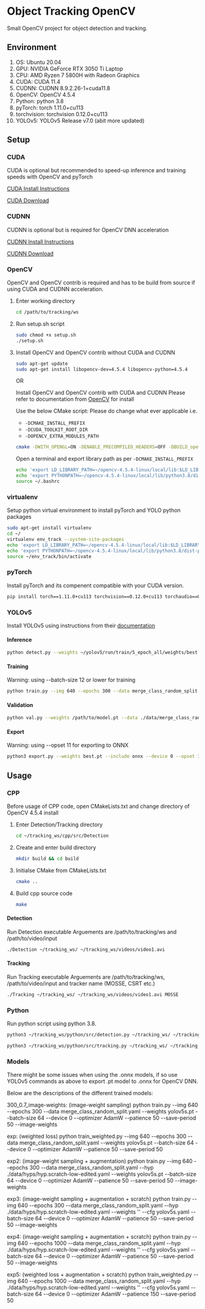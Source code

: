 # Object Tracking OpenCV

Small OpenCV project for object detection and tracking.

## Environment

1. OS: Ubuntu 20.04
2. GPU: NVIDIA GeForce RTX 3050 Ti Laptop
3. CPU: AMD Ryzen 7 5800H with Radeon Graphics
4. CUDA: CUDA 11.4
5. CUDNN: CUDNN 8.9.2.26-1+cuda11.8
6. OpenCV: OpenCV 4.5.4
7. Python: python 3.8
8. pyTorch: torch 1.11.0+cu113
9. torchvision: torchvision 0.12.0+cu113
10. YOLOv5: YOLOv5 Release v7.0 (abit more updated)

## Setup

### CUDA

CUDA is optional but recommended to speed-up inference and training speeds with OpenCV and pyTorch

[CUDA Install Instructions](https://docs.nvidia.com/cuda/cuda-installation-guide-linux/index.html#package-manager-installation)

[CUDA Download](https://developer.nvidia.com/cuda-toolkit-archive)

### CUDNN

CUDNN is optional but is required for OpenCV DNN acceleration

[CUDNN Install Instructions](https://docs.nvidia.com/deeplearning/cudnn/install-guide/index.html)

[CUDNN Download](https://developer.nvidia.com/rdp/cudnn-download)

### OpenCV

OpenCV and OpenCV contrib is required and has to be build from source if using CUDA and CUDNN acceleration.


1. Enter working directory
   ```sh
   cd /path/to/tracking/ws
   ```

2. Run setup.sh script
   ```sh
   sudo chmod +x setup.sh
   ./setup.sh
   ```

3. Install OpenCV and OpenCV contrib without CUDA and CUDNN
   ```sh
   sudo apt-get update
   sudo apt-get install libopencv-dev=4.5.4 libopencv-python=4.5.4
   ```

   OR

   Install OpenCV and OpenCV contrib with CUDA and CUDNN
   Please refer to documentation from [OpenCV](https://docs.opencv.org/4.5.4/d7/d9f/tutorial_linux_install.html) for install

   Use the below CMake script:
   Please do change what ever applicable i.e. 
   - `-DCMAKE_INSTALL_PREFIX`
   - `-DCUDA_TOOLKIT_ROOT_DIR`
   - `-DOPENCV_EXTRA_MODULES_PATH`

   ```sh
   cmake -DWITH_OPENGL=ON -DENABLE_PRECOMPILED_HEADERS=OFF -DBUILD_opencv_cudacodec=OFF -DCMAKE_BUILD_TYPE=RELEASE -DCMAKE_INSTALL_PREFIX=~/opencv-4.5.4-linux -DWITH_TBB=ON -DBUILD_EXAMPLES=OFF -DBUILD_opencv_world=OFF -DBUILD_opencv_gapi=ON -DBUILD_opencv_wechat_qrcode=OFF -DWITH_QT=ON -DWITH_OPENGL=ON -DWITH_GTK=ON -DWITH_GTK3=ON -DWITH_GTK_2_X=OFF -DWITH_VTK=OFF -DWITH_CUDA=ON -DWITH_CUDNN=ON -DOPENCV_DNN_CUDA=ON -DWITH_CUBLAS=ON -DCUDA_TOOLKIT_ROOT_DIR=/usr/local/cuda-11.4 -DOPENCV_EXTRA_MODULES_PATH=../../opencv_contrib/modules ..
   ```

   Open a terminal and export library path as per `-DCMAKE_INSTALL_PREFIX`
   ```sh
   echo 'export LD_LIBRARY_PATH=~/opencv-4.5.4-linux/local/lib:$LD_LIBRARY_PATH' >> ~/.bashrc
   echo 'export PYTHONPATH=~/opencv-4.5.4-linux/local/lib/python3.8/dist-packages/:$PYTHONPATH' >> ~/.bashrc
   source ~/.bashrc
   ```
   
### virtualenv
Setup python virtual environment to install pyTorch and YOLO python packages

```sh
sudo apt-get install virtualenv
cd ~/
virtualenv env_track --system-site-packages
echo 'export LD_LIBRARY_PATH=~/opencv-4.5.4-linux/local/lib:$LD_LIBRARY_PATH' >> ~/env_track/bin/activate
echo 'export PYTHONPATH=~/opencv-4.5.4-linux/local/lib/python3.8/dist-packages/:$PYTHONPATH' >> ~/env_track/bin/activate
source ~/env_track/bin/activate
```

### pyTorch

Install pyTorch and its compenent compatible with your CUDA version.
```sh
pip install torch==1.11.0+cu113 torchvision==0.12.0+cu113 torchaudio==0.11.0 --extra-index-url https://download.pytorch.org/whl/cu113
```

### YOLOv5

Install YOLOv5 using instructions from their [documentation](https://docs.ultralytics.com/yolov5/quickstart_tutorial/)

#### Inference
```sh
python detect.py --weights ~/yolov5/run/train/5_epoch_all/weights/best.pt --source ~/tracking_ws/videos/video1.avi --view-img
```

#### Training
Warning: using --batch-size 12 or lower for training
```sh
python train.py --img 640 --epochs 300 --data merge_class_random_split.yaml --weights yolov5s.pt --batch-size 64 --device 0 --optimizer AdamW --patience 50 --save-period 50
```

#### Validation
```sh
python val.py --weights /path/to/model.pt --data ./data/merge_class_random_split.yaml --batch-size 64 --device 0 --verbose
```

#### Export
Warning: using --opset 11 for exporting to ONNX
```sh
python3 export.py --weights best.pt --include onnx --device 0 --opset 11
```

## Usage

### CPP

Before usage of CPP code, open CMakeLists.txt and change directory of OpenCV 4.5.4 install

1. Enter Detection/Tracking directory
   ```sh
   cd ~/tracking_ws/cpp/src/Detection
   ```

2. Create and enter build directory
   ```sh
   mkdir build && cd build
   ```

3. Initialse CMake from CMakeLists.txt
   ```sh
   cmake ..
   ```

4. Build cpp source code
   ```sh
   make
   ```

#### Detection

Run Detection executable
Arguements are /path/to/tracking/ws and /path/to/video/input

```sh
./Detection ~/tracking_ws/ ~/tracking_ws/videos/video1.avi
```

#### Tracking

Run Tracking executable
Arguements are /path/to/tracking/ws, /path/to/video/input and tracker name (MOSSE, CSRT etc.)

```sh
./Tracking ~/tracking_ws/ ~/tracking_ws/videos/video1.avi MOSSE
```

### Python

Run python script using python 3.8.

```sh
python3 ~/tracking_ws/python/src/detection.py ~/tracking_ws/ ~/tracking_ws/videos/video1.avi
```

```sh
python3 ~/tracking_ws/python/src/tracking.py ~/tracking_ws/ ~/tracking_ws/videos/video1.avi
```

### Models

There might be some issues when using the .onnx models, if so use YOLOv5 commands as above to export .pt model to .onnx for OpenCV DNN.

Below are the descriptions of the different trained models:

300_0.7_image-weights: (image-weight sampling)
python train.py --img 640 --epochs 300 --data merge_class_random_split.yaml --weights yolov5s.pt --batch-size 64 --device 0 --optimizer AdamW --patience 50 --save-period 50 --image-weights

exp: (weighted loss)
python train_weighted.py --img 640 --epochs 300 --data merge_class_random_split.yaml --weights yolov5s.pt --batch-size 64 --device 0 --optimizer AdamW --patience 50 --save-period 50

exp2: (image-weight sampling + augmentation)
python train.py --img 640 --epochs 300 --data merge_class_random_split.yaml --hyp ./data/hyps/hyp.scratch-low-edited.yaml --weights yolov5s.pt --batch-size 64 --device 0 --optimizer AdamW --patience 50 --save-period 50 --image-weights

exp3: (image-weight sampling + augmentation + scratch)
python train.py --img 640 --epochs 300 --data merge_class_random_split.yaml --hyp ./data/hyps/hyp.scratch-low-edited.yaml --weights '' --cfg yolov5s.yaml --batch-size 64 --device 0 --optimizer AdamW --patience 50 --save-period 50 --image-weights

exp4: (image-weight sampling + augmentation + scratch)
python train.py --img 640 --epochs 1000 --data merge_class_random_split.yaml --hyp ./data/hyps/hyp.scratch-low-edited.yaml --weights '' --cfg yolov5s.yaml --batch-size 64 --device 0 --optimizer AdamW --patience 50 --save-period 50 --image-weights

exp5: (weighted loss + augmentation + scratch)
python train_weighted.py --img 640 --epochs 1000 --data merge_class_random_split.yaml   --hyp ./data/hyps/hyp.scratch-low-edited.yaml --weights '' --cfg yolov5s.yaml --batch-size 64 --device 0 --optimizer AdamW --patience 150 --save-period 50
